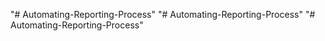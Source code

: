 "# Automating-Reporting-Process" 
"# Automating-Reporting-Process" 
"# Automating-Reporting-Process" 

